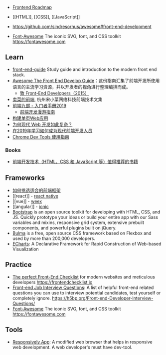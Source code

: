 - [Frontend Roadmap](https://github.com/kamranahmedse/developer-roadmap#frontend-roadmap)
- [[HTML]], [[CSS]], [[JavaScript]]

- https://github.com/sindresorhus/awesome#front-end-development
- [Font-Awesome](https://github.com/FortAwesome/Font-Awesome) The iconic SVG, font, and CSS toolkit https://fontawesome.com



## Learn
- [front-end-guide](https://github.com/grab/front-end-guide) Study guide and introduction to the modern front end stack.
- [Awesome The Front End Develop Guide](https://github.com/icepy/Front-End-Develop-Guide)：这份指南汇集了前端开发所使用语言的主流学习资源，并以开发者的视角进行整理编排而成。
  - [致 Front-End Developers（2015）](https://github.com/icepy/Front-End-Develop-Guide/blob/master/2015letter.md)
- [卖菜的前端](https://www.yuque.com/sxc/front), 杭州宋小菜网络科技前端技术文集
- [前端九部 - 入门者手册2019](https://www.yuque.com/fe9/basic)
  - [前端开发漫游指南](https://github.com/zenany/zenany.github.io/blob/master/_posts/about_frontend.md)
- [构建单页Web应用](https://github.com/xufei/blog/issues/5)
- [为何现代 Web 开发如此复杂？](https://www.infoq.cn/article/YPEj-1CKSxkVG290iIY0)
- [在2019年学习如何成为现代前端开发人员](https://www.zcfy.cc/article/learn-to-become-a-modern-frontend-developer-in-2019)
- [Chrome Dev Tools 使用指南](https://wiki.jikexueyuan.com/project/chrome-devtools/overview.html)
### Books
- [前端开发技术（HTML、CSS 和 JavaScript 等）值得推荐的书籍](https://www.zhihu.com/question/19809484/answer/1039653836)



## Frameworks
- [如何挑选适合的前端框架](https://github.com/RubyLouvre/agate/issues/8#issuecomment-99820791)
- [[react]] - [react native](react#react-native)
- [[vue]] - [weex](vue#weex)
- [[angular]] - [ionic](https://ionicframework.com/)
- [Bootstrap](https://getbootstrap.com/) is an open source toolkit for developing with HTML, CSS, and JS. Quickly prototype your ideas or build your entire app with our Sass variables and mixins, responsive grid system, extensive prebuilt components, and powerful plugins built on jQuery.
- [Bulma](https://bulma.io/) is a free, open source CSS framework based on Flexbox and used by more than 200,000 developers.
- [ECharts](https://echarts.baidu.com/): A Declarative Framework for Rapid Construction of Web-based Visualization



## Practice
- [The perfect Front-End Checklist](https://github.com/thedaviddias/Front-End-Checklist) for modern websites and meticulous developers https://frontendchecklist.io
- [Front-end Job Interview Questions](https://github.com/h5bp/Front-end-Developer-Interview-Questions): A list of helpful front-end related questions you can use to interview potential candidates, test yourself or completely ignore. https://h5bp.org/Front-end-Developer-Interview-Questions/
- [Font-Awesome](https://github.com/FortAwesome/Font-Awesome) The iconic SVG, font, and CSS toolkit https://fontawesome.com



## Tools
- [Responsively App](https://github.com/responsively-org/responsively-app): A modified web browser that helps in responsive web development. A web developer's must have dev-tool.

